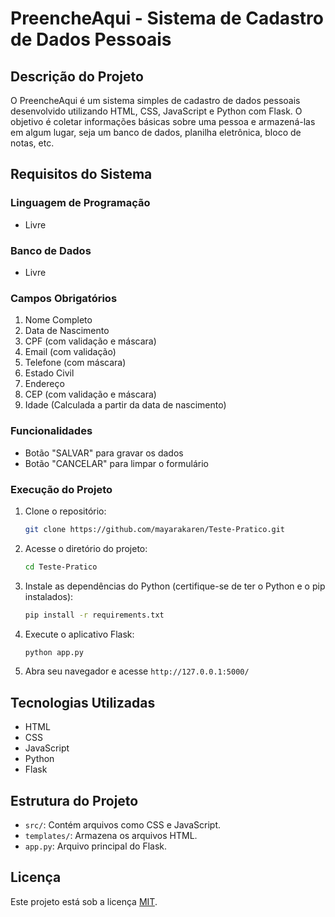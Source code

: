 # PreencheAqui - Sistema de Cadastro de Dados Pessoais

## Descrição do Projeto
O PreencheAqui é um sistema simples de cadastro de dados pessoais desenvolvido utilizando HTML, CSS, JavaScript e Python com Flask. O objetivo é coletar informações básicas sobre uma pessoa e armazená-las em algum lugar, seja um banco de dados, planilha eletrônica, bloco de notas, etc.

## Requisitos do Sistema
### Linguagem de Programação
- Livre

### Banco de Dados
- Livre

### Campos Obrigatórios
1. Nome Completo
2. Data de Nascimento
3. CPF (com validação e máscara)
4. Email (com validação)
5. Telefone (com máscara)
6. Estado Civil
7. Endereço
8. CEP (com validação e máscara)
9. Idade (Calculada a partir da data de nascimento)

### Funcionalidades
- Botão "SALVAR" para gravar os dados
- Botão "CANCELAR" para limpar o formulário

### Execução do Projeto
1. Clone o repositório:
   ```bash
   git clone https://github.com/mayarakaren/Teste-Pratico.git
   ```

2. Acesse o diretório do projeto:
   ```bash
   cd Teste-Pratico
   ```

3. Instale as dependências do Python (certifique-se de ter o Python e o pip instalados):
   ```bash
   pip install -r requirements.txt
   ```

4. Execute o aplicativo Flask:
   ```bash
   python app.py
   ```

5. Abra seu navegador e acesse `http://127.0.0.1:5000/`

## Tecnologias Utilizadas
- HTML
- CSS
- JavaScript
- Python
- Flask

## Estrutura do Projeto
- `src/`: Contém arquivos como CSS e JavaScript.
- `templates/`: Armazena os arquivos HTML.
- `app.py`: Arquivo principal do Flask.

## Licença
Este projeto está sob a licença [MIT](LICENSE).
